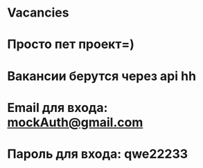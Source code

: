 # Vacancies

# Просто пет проект=)
# Вакансии берутся через api hh
# Email для входа: mockAuth@gmail.com
# Пароль для входа: qwe22233
